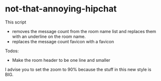 # not-that-annoying-hipchat


This script

* removes the message count from the room name list and replaces them with an underline on the room name. 
* replaces the message count favicon with a favicon


Todos:

  * Make the room header to be one line and smaller

I advise you to set the zoom to 90% because the stuff in this new style is BIG.
